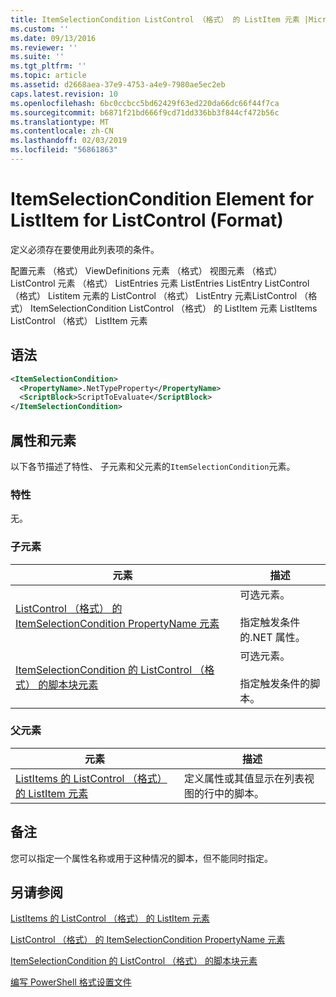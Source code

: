 ```yaml
---
title: ItemSelectionCondition ListControl （格式） 的 ListItem 元素 |Microsoft Docs
ms.custom: ''
ms.date: 09/13/2016
ms.reviewer: ''
ms.suite: ''
ms.tgt_pltfrm: ''
ms.topic: article
ms.assetid: d2668aea-37e9-4753-a4e9-7980ae5ec2eb
caps.latest.revision: 10
ms.openlocfilehash: 6bc0ccbcc5bd62429f63ed220da66dc66f44f7ca
ms.sourcegitcommit: b6871f21bd666f9cd71dd336bb3f844cf472b56c
ms.translationtype: MT
ms.contentlocale: zh-CN
ms.lasthandoff: 02/03/2019
ms.locfileid: "56861863"
---
```

# <a name="itemselectioncondition-element-for-listitem-for-listcontrol-format"></a>ItemSelectionCondition Element for ListItem for ListControl (Format)

定义必须存在要使用此列表项的条件。

配置元素 （格式） ViewDefinitions 元素 （格式） 视图元素 （格式） ListControl 元素 （格式） ListEntries 元素 ListEntries ListEntry ListControl （格式） Listitem 元素的 ListControl （格式） ListEntry 元素ListControl （格式） ItemSelectionCondition ListControl （格式） 的 ListItem 元素 ListItems ListControl （格式） ListItem 元素

## <a name="syntax"></a>语法

```xml
<ItemSelectionCondition>
  <PropertyName>.NetTypeProperty</PropertyName>
  <ScriptBlock>ScriptToEvaluate</ScriptBlock>
</ItemSelectionCondition>
```

## <a name="attributes-and-elements"></a>属性和元素

以下各节描述了特性、 子元素和父元素的`ItemSelectionCondition`元素。

### <a name="attributes"></a>特性

无。

### <a name="child-elements"></a>子元素

|元素|描述|
|-------------|-----------------|
|[ListControl （格式） 的 ItemSelectionCondition PropertyName 元素](./propertyname-element-for-itemselectioncondition-for-listcontrol-format.md)|可选元素。<br /><br /> 指定触发条件的.NET 属性。|
|[ItemSelectionCondition 的 ListControl （格式） 的脚本块元素](./scriptblock-element-for-itemselectioncondition-for-listcontrol-format.md)|可选元素。<br /><br /> 指定触发条件的脚本。|

### <a name="parent-elements"></a>父元素

|元素|描述|
|-------------|-----------------|
|[ListItems 的 ListControl （格式） 的 ListItem 元素](./listitem-element-for-listitems-for-listcontrol-format.md)|定义属性或其值显示在列表视图的行中的脚本。|

## <a name="remarks"></a>备注

您可以指定一个属性名称或用于这种情况的脚本，但不能同时指定。

## <a name="see-also"></a>另请参阅

[ListItems 的 ListControl （格式） 的 ListItem 元素](./listitem-element-for-listitems-for-listcontrol-format.md)

[ListControl （格式） 的 ItemSelectionCondition PropertyName 元素](./propertyname-element-for-itemselectioncondition-for-listcontrol-format.md)

[ItemSelectionCondition 的 ListControl （格式） 的脚本块元素](./scriptblock-element-for-itemselectioncondition-for-listcontrol-format.md)

[编写 PowerShell 格式设置文件](./writing-a-powershell-formatting-file.md)
